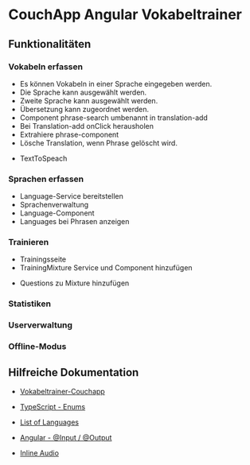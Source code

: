 CouchApp Angular Vokabeltrainer
===============================

## Funktionalitäten

### Vokabeln erfassen

+ Es können Vokabeln in einer Sprache eingegeben werden.
+ Die Sprache kann ausgewählt werden.
+ Zweite Sprache kann ausgewählt werden.
+ Übersetzung kann zugeordnet werden.
+ Component phrase-search umbenannt in translation-add
+ Bei Translation-add onClick herausholen 
+ Extrahiere phrase-component
+ Lösche Translation, wenn Phrase gelöscht wird.
- TextToSpeach

### Sprachen erfassen

+ Language-Service bereitstellen
+ Sprachenverwaltung 
+ Language-Component
+ Languages bei Phrasen anzeigen

### Trainieren

+ Trainingsseite
+ TrainingMixture Service und Component hinzufügen
- Questions zu Mixture hinzufügen

### Statistiken

### Userverwaltung

### Offline-Modus

## Hilfreiche Dokumentation

- [Vokabeltrainer-Couchapp](http://192.168.1.10:5984/vokabeltrainer/_design/couchapp/index.html)

- [TypeScript - Enums](https://www.typescriptlang.org/docs/handbook/enums.html)
- [List of Languages](https://en.wikipedia.org/wiki/List_of_ISO_639-1_codes)
- [Angular - @Input / @Output](https://angular.io/docs/ts/latest/cookbook/component-communication.html#!#parent-listens-for-child-event)
- [Inline Audio](https://stackoverflow.com/questions/17762763/play-wav-sound-file-encoded-in-base64-with-javascript)
